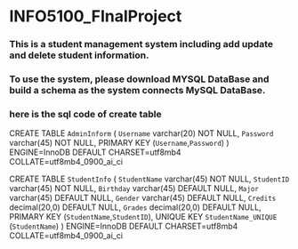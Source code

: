 # INFO5100_FInalProject

### This is a student management system including add update and delete student information.
### To use the system, please download MYSQL DataBase and build a schema as the system connects MySQL DataBase.
### here is the sql code of create table

CREATE TABLE `AdminInform` (
  `Username` varchar(20) NOT NULL,
  `Password` varchar(45) NOT NULL,
  PRIMARY KEY (`Username`,`Password`)
) ENGINE=InnoDB DEFAULT CHARSET=utf8mb4 COLLATE=utf8mb4_0900_ai_ci


CREATE TABLE `StudentInfo` (
  `StudentName` varchar(45) NOT NULL,
  `StudentID` varchar(45) NOT NULL,
  `Birthday` varchar(45) DEFAULT NULL,
  `Major` varchar(45) DEFAULT NULL,
  `Gender` varchar(45) DEFAULT NULL,
  `Credits` decimal(20,0) DEFAULT NULL,
  `Grades` decimal(20,0) DEFAULT NULL,
  PRIMARY KEY (`StudentName`,`StudentID`),
  UNIQUE KEY `StudentName_UNIQUE` (`StudentName`)
) ENGINE=InnoDB DEFAULT CHARSET=utf8mb4 COLLATE=utf8mb4_0900_ai_ci
